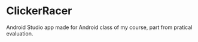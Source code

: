 # ClickerRacer
Android Studio app made for Android class of my course, part from pratical evaluation.
